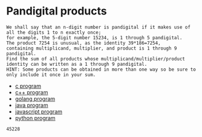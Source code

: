 # Pandigital products

```
We shall say that an n-digit number is pandigital if it makes use of all the digits 1 to n exactly once;
for example, the 5-digit number 15234, is 1 through 5 pandigital.
The product 7254 is unusual, as the identity 39*186=7254,
containing multiplicand, multiplier, and product is 1 through 9 pandigital.
Find the sum of all products whose multiplicand/multiplier/product identity can be written as a 1 through 9 pandigital.
HINT: Some products can be obtained in more than one way so be sure to only include it once in your sum.
```

* [c program](Problem032.c)
* [c++ program](Problem032.cpp)
* [golang program](Problem032.go)
* [java program](Problem032.java)
* [javascript program](Problem032.js)
* [python program](Problem032.py)

```
45228
```
